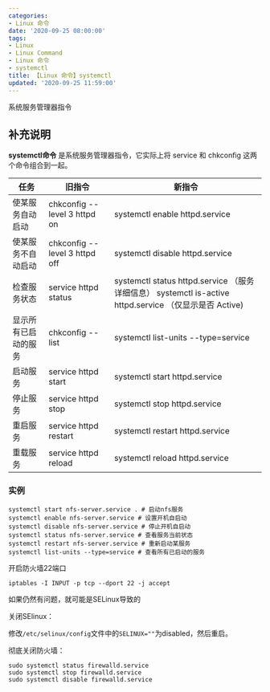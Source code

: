 ```yaml
---
categories:
- Linux 命令
date: '2020-09-25 08:00:00'
tags:
- Linux
- Linux Command
- Linux 命令
- systemctl
title: 【Linux 命令】systemctl
updated: '2020-09-25 11:59:00'
---
```


系统服务管理器指令

## 补充说明

**systemctl命令** 是系统服务管理器指令，它实际上将 service 和 chkconfig 这两个命令组合到一起。

| 任务 | 旧指令 | 新指令 |
| ---- | ---- | ---- |
| 使某服务自动启动 | chkconfig --level 3 httpd on | systemctl enable httpd.service |
| 使某服务不自动启动 | chkconfig --level 3 httpd off | systemctl disable httpd.service |
| 检查服务状态 | service httpd status | systemctl status httpd.service （服务详细信息） systemctl is-active httpd.service （仅显示是否 Active) |
| 显示所有已启动的服务 | chkconfig --list | systemctl list-units --type=service |
| 启动服务 | service httpd start | systemctl start httpd.service |
| 停止服务 | service httpd stop | systemctl stop httpd.service |
| 重启服务 | service httpd restart | systemctl restart httpd.service |
| 重载服务 | service httpd reload | systemctl reload httpd.service |

### 实例

```shell
systemctl start nfs-server.service . # 启动nfs服务
systemctl enable nfs-server.service # 设置开机自启动
systemctl disable nfs-server.service # 停止开机自启动
systemctl status nfs-server.service # 查看服务当前状态
systemctl restart nfs-server.service # 重新启动某服务
systemctl list-units --type=service # 查看所有已启动的服务
```

开启防火墙22端口

```shell
iptables -I INPUT -p tcp --dport 22 -j accept
```

如果仍然有问题，就可能是SELinux导致的

关闭SElinux：

修改`/etc/selinux/config`文件中的`SELINUX=""`为disabled，然后重启。

彻底关闭防火墙：

```shell
sudo systemctl status firewalld.service
sudo systemctl stop firewalld.service          
sudo systemctl disable firewalld.service
```



